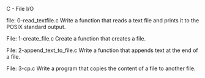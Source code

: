 C - File I/O


file: 0-read_textfile.c Write a function that reads a text file and prints it to the POSIX standard output.

File: 1-create_file.c Create a function that creates a file.

File: 2-append_text_to_file.c Write a function that appends text at the end of a file.

File: 3-cp.c Write a program that copies the content of a file to another file.



